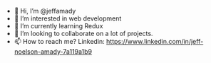 - 👋 Hi, I’m @jeffamady
- 👀 I’m interested in web development 
- 🌱 I’m currently learning Redux
- 💞️ I’m looking to collaborate on a lot of projects. 
- 📫 How to reach me? 
 Linkedin: https://www.linkedin.com/in/jeff-noelson-amady-7a119a1b9



